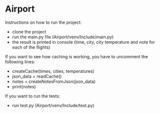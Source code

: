 # Airport

Instructions on how to run the project:
  - clone the project
  - run the main.py file (Airport/venv/Include/main.py)
  - the result is printed in console (time, city, city temperature and note for each of the flights)

If you want to see how caching is working, you have to uncomment the following lines:
  - createCache(times, cities, temperatures)
  - json_data = readCache()
  - notes = createNotesFromJson(json_data)
  - print(notes)

If you want to run the tests:
  - run test.py (Airport/venv/Include/test.py)
 
 
